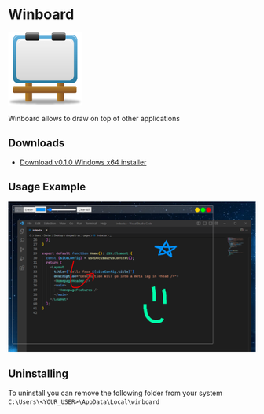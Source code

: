 # Winboard 
<img src="./src/icon.png" width="150">

Winboard allows to draw on top of other applications

## Downloads
- [Download v0.1.0 Windows x64 installer](https://github.com/doriandres/winboard/releases/download/v0.1.0/Winboard-0.1.0.Installer.exe)


## Usage Example
![Usage Example Picture](./example.png)


## Uninstalling
To uninstall you can remove the following folder from your system
`C:\Users\<YOUR_USER>\AppData\Local\winboard`
